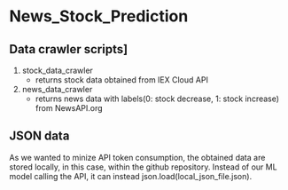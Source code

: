 # News_Stock_Prediction
## Data crawler scripts]
1. stock_data_crawler
    * returns stock data obtained from IEX Cloud API
2. news_data_crawler
    * returns news data with labels(0: stock decrease, 1: stock increase) from NewsAPI.org

## JSON data
As we wanted to minize API token consumption, the obtained data are stored locally, in this case, within the github repository.
Instead of our ML model calling the API, it can instead json.load(local_json_file.json).
